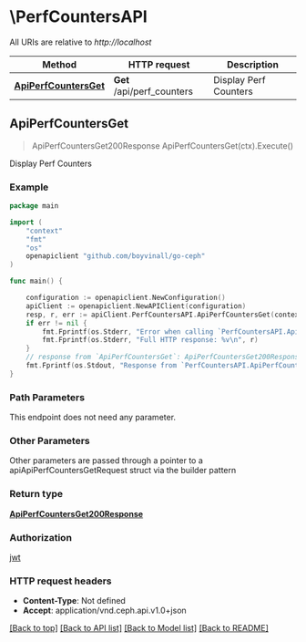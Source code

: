 # \PerfCountersAPI

All URIs are relative to *http://localhost*

Method | HTTP request | Description
------------- | ------------- | -------------
[**ApiPerfCountersGet**](PerfCountersAPI.md#ApiPerfCountersGet) | **Get** /api/perf_counters | Display Perf Counters



## ApiPerfCountersGet

> ApiPerfCountersGet200Response ApiPerfCountersGet(ctx).Execute()

Display Perf Counters

### Example

```go
package main

import (
	"context"
	"fmt"
	"os"
	openapiclient "github.com/boyvinall/go-ceph"
)

func main() {

	configuration := openapiclient.NewConfiguration()
	apiClient := openapiclient.NewAPIClient(configuration)
	resp, r, err := apiClient.PerfCountersAPI.ApiPerfCountersGet(context.Background()).Execute()
	if err != nil {
		fmt.Fprintf(os.Stderr, "Error when calling `PerfCountersAPI.ApiPerfCountersGet``: %v\n", err)
		fmt.Fprintf(os.Stderr, "Full HTTP response: %v\n", r)
	}
	// response from `ApiPerfCountersGet`: ApiPerfCountersGet200Response
	fmt.Fprintf(os.Stdout, "Response from `PerfCountersAPI.ApiPerfCountersGet`: %v\n", resp)
}
```

### Path Parameters

This endpoint does not need any parameter.

### Other Parameters

Other parameters are passed through a pointer to a apiApiPerfCountersGetRequest struct via the builder pattern


### Return type

[**ApiPerfCountersGet200Response**](ApiPerfCountersGet200Response.md)

### Authorization

[jwt](../README.md#jwt)

### HTTP request headers

- **Content-Type**: Not defined
- **Accept**: application/vnd.ceph.api.v1.0+json

[[Back to top]](#) [[Back to API list]](../README.md#documentation-for-api-endpoints)
[[Back to Model list]](../README.md#documentation-for-models)
[[Back to README]](../README.md)

